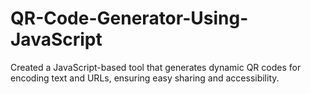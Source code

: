 # QR-Code-Generator-Using-JavaScript
Created a JavaScript-based tool that generates dynamic QR codes for encoding text and URLs, ensuring easy sharing and accessibility.
